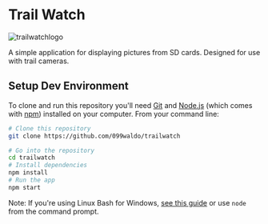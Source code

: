 # Trail Watch
![trailwatchlogo](https://user-images.githubusercontent.com/24305485/132113728-f5d2d496-75f1-48eb-895d-a6219f52ddf3.png) 

A simple application for displaying pictures from SD cards. Designed for use with trail cameras.

## Setup Dev Environment

To clone and run this repository you'll need [Git](https://git-scm.com) and [Node.js](https://nodejs.org/en/download/) (which comes with [npm](http://npmjs.com)) installed on your computer. From your command line:

```bash
# Clone this repository
git clone https://github.com/099waldo/trailwatch

# Go into the repository
cd trailwatch
# Install dependencies
npm install
# Run the app
npm start
```

Note: If you're using Linux Bash for Windows, [see this guide](https://www.howtogeek.com/261575/how-to-run-graphical-linux-desktop-applications-from-windows-10s-bash-shell/) or use `node` from the command prompt.
